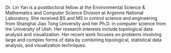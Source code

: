 Dr. Lin Yan is a postdoctoral fellow at the Environmental Science & Mathematics and Computer Science Division at Argonne National Laboratory. She received BS and MS in control science and engineering from Shanghai Jiao Tong University and her Ph.D. in computer science from the University of Utah. Her research interests include topological data analysis and visualization. Her recent work focuses on problems involving large and complex forms of data by combining topological, statistical data analysis, and visualization techniques.